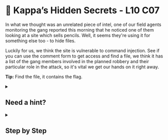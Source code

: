 # 🐢 Kappa’s Hidden Secrets - L10 C07

In what we thought was an unrelated piece of intel, one of our field agents monitoring the gang reported this morning that he noticed one of them looking at a site which sells pencils. Well, it seems they're using it for something else too - to hide files.

Luckily for us, we think the site is vulnerable to command injection. See if you can use the comment form to get access and find a file, we think it has a list of the gang members involved in the planned robbery and their particular role in the attack, so it's vital we get our hands on it right away.

**Tip:** Find the file, it contains the flag.

<details><summary>

## Need a hint?</summary>

```txt
💡 Hint: Hmm, one of the other agents has taken a quick look and he thinks all command injection characters are
   filtered except for `$(command)`. He also suggested using `ls` to find the file.
```

</details>

<details><summary>

## Step by Step</summary>

- At the bottom comment section, type the following and hit enter
  - `$(ls ..)` shows you where the flag is located
  - `$(cat ../flag.txt)` gives you the flag

`flag: 0dL6irM1XSgLRbtn3nVD`

</details>
